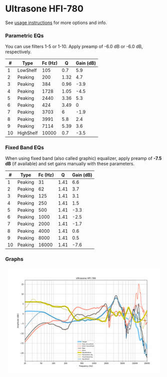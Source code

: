 # Ultrasone HFI-780
See [usage instructions](https://github.com/jaakkopasanen/AutoEq#usage) for more options and info.

### Parametric EQs
You can use filters 1-5 or 1-10. Apply preamp of -6.0 dB or -6.0 dB, respectively.

|   # | Type      |   Fc (Hz) |    Q |   Gain (dB) |
|-----|-----------|-----------|------|-------------|
|   1 | LowShelf  |       105 | 0.7  |         5.9 |
|   2 | Peaking   |       200 | 1.32 |         4.7 |
|   3 | Peaking   |       384 | 0.96 |        -3.9 |
|   4 | Peaking   |      1728 | 1.05 |        -4.5 |
|   5 | Peaking   |      2440 | 3.36 |         5.3 |
|   6 | Peaking   |       424 | 3.49 |         0   |
|   7 | Peaking   |      3703 | 6    |        -1.9 |
|   8 | Peaking   |      3991 | 5.8  |         2.4 |
|   9 | Peaking   |      7114 | 5.39 |         3.6 |
|  10 | HighShelf |     10000 | 0.7  |        -3.5 |

### Fixed Band EQs
When using fixed band (also called graphic) equalizer, apply preamp of **-7.5 dB** (if available) and set gains manually with these parameters.

|   # | Type    |   Fc (Hz) |    Q |   Gain (dB) |
|-----|---------|-----------|------|-------------|
|   1 | Peaking |        31 | 1.41 |         6.6 |
|   2 | Peaking |        62 | 1.41 |         3.7 |
|   3 | Peaking |       125 | 1.41 |         3.1 |
|   4 | Peaking |       250 | 1.41 |         1.5 |
|   5 | Peaking |       500 | 1.41 |        -3.3 |
|   6 | Peaking |      1000 | 1.41 |        -2.5 |
|   7 | Peaking |      2000 | 1.41 |        -1.7 |
|   8 | Peaking |      4000 | 1.41 |         0.6 |
|   9 | Peaking |      8000 | 1.41 |         0.5 |
|  10 | Peaking |     16000 | 1.41 |        -7.6 |

### Graphs
![](./Ultrasone%20HFI-780.png)
